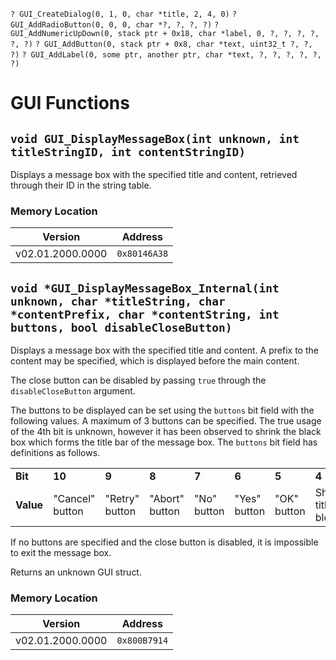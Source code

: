 `? GUI_CreateDialog(0, 1, 0, char *title, 2, 4, 0)`
`? GUI_AddRadioButton(0, 0, 0, char *?, ?, ?, ?)`
`? GUI_AddNumericUpDown(0, stack ptr + 0x18, char *label, 0, ?, ?, ?, ?, ?, ?)`
`? GUI_AddButton(0, stack ptr + 0x8, char *text, uint32_t ?, ?, ?)`
`? GUI_AddLabel(0, some ptr, another ptr, char *text, ?, ?, ?, ?, ?, ?)`

# GUI Functions
## `void GUI_DisplayMessageBox(int unknown, int titleStringID, int contentStringID)`

Displays a message box with the specified title and content, retrieved through their ID in the string table.

### Memory Location
| Version | Address |
| --- | --- |
| v02.01.2000.0000 | `0x80146A38` |

## `void *GUI_DisplayMessageBox_Internal(int unknown, char *titleString, char *contentPrefix, char *contentString, int buttons, bool disableCloseButton)`

Displays a message box with the specified title and content. A prefix to the content may be specified, which is displayed before the main content.

The close button can be disabled by passing `true` through the `disableCloseButton` argument.

The buttons to be displayed can be set using the `buttons` bit field with the following values. A maximum of 3 buttons can be specified. The true usage of the 4th bit is unknown, however it has been observed to shrink the black box which forms the title bar of the message box. The `buttons` bit field has definitions as follows.

<table>
	<tr>
		<td><b>Bit</b></td>
		<td><b>10</b></td>
		<td><b>9</b></td>
		<td><b>8</b></td>
		<td><b>7</b></td>
		<td><b>6</b></td>
		<td><b>5</b></td>
		<td><b>4</b></td>
	</tr>
	<tr>
		<td><b>Value</b></td>
		<td>"Cancel" button</td>
		<td>"Retry" button</td>
		<td>"Abort" button</td>
		<td>"No" button</td>
		<td>"Yes" button</td>
		<td>"OK" button</td>
		<td>Shrink title block?</td>
	</tr>
</table>

If no buttons are specified and the close button is disabled, it is impossible to exit the message box.

Returns an unknown GUI struct.

### Memory Location
| Version | Address |
| --- | --- |
| v02.01.2000.0000 | `0x800B7914` |
